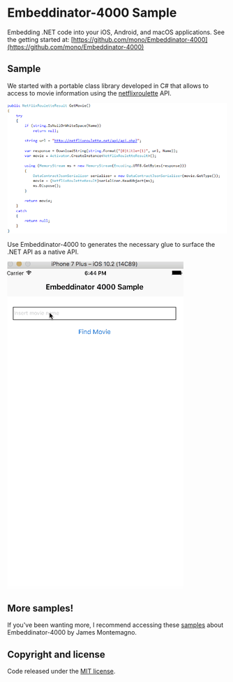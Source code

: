 # Embeddinator-4000 Sample

Embedding .NET code into your iOS, Android, and macOS applications. See the getting started at: [https://github.com/mono/Embeddinator-4000](https://github.com/mono/Embeddinator-4000)

## Sample

We started with a portable class library developed in C# that allows to access to movie information using the [netflixroulette](https://netflixroulette.net) API.

![Basic code from Net Library](images/netcode.png)

Use Embeddinator-4000 to generates the necessary glue to surface the .NET API as a native API.

![The final result](images/Embeddinator.gif)

## More samples!

If you've been wanting more, I recommend accessing these [samples](https://github.com/jamesmontemagno/embeddinator-weather) about Embeddinator-4000 by James Montemagno.

## Copyright and license
Code released under the [MIT license](https://opensource.org/licenses/MIT).